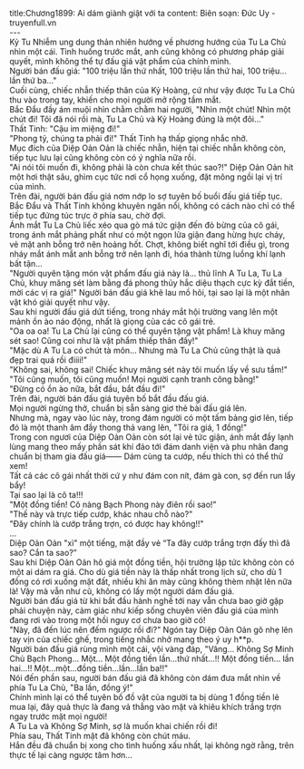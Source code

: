 title:Chương1899: Ai dám giành giật với ta
content:
Biên soạn: Đức Uy - truyenfull.vn<br>---<br>Kỷ Tu Nhiễm ung dung thản nhiên hướng về phương hướng của Tu La Chủ nhìn một cái. Tình huống trước mắt, anh cũng không có phương pháp giải quyết, mình không thể tự đấu giá vật phẩm của chính mình.<br>Người bán đấu giá: "100 triệu lần thứ nhất, 100 triệu lần thứ hai, 100 triệu... lần thứ ba..."<br>Cuối cùng, chiếc nhẫn thiếp thân của Kỷ Hoàng, cứ như vậy được Tu La Chủ thu vào trong tay, khiến cho mọi người mở rộng tầm mắt.<br>Bắc Đẩu đầy ám muội nhìn chằm chằm hai người, "Nhìn một chút! Nhìn một chút đi! Tôi đã nói rồi mà, Tu La Chủ và Kỷ Hoàng đúng là một đôi..."<br>Thất Tinh: "Cậu im miệng đi!"<br>"Phong tỷ, chúng ta phải đi!" Thất Tinh hạ thấp giọng nhắc nhở.<br>Mục đích của Diệp Oản Oản là chiếc nhẫn, hiện tại chiếc nhẫn không còn, tiếp tục lưu lại cũng không còn có ý nghĩa nữa rồi.<br>"Ai nói tôi muốn đi, không phải là còn chưa kết thúc sao?!" Diệp Oản Oản hít một hơi thật sâu, ghìm cục tức nơi cổ họng xuống, đặt mông ngồi lại vị trí của mình.<br>Trên đài, người bán đấu giá nơm nớp lo sợ tuyên bố buổi đấu giá tiếp tục. Bắc Đẩu và Thất Tinh không khuyên ngăn nổi, không có cách nào chỉ có thể tiếp tục đứng túc trực ở phía sau, chờ đợi.<br>Ánh mắt Tu La Chủ liếc xéo qua gò má tức giận đến đỏ bừng của cô gái, trong ánh mắt phảng phất như có một ngọn lửa giận đang hừng hực cháy, vẻ mặt anh bỗng trở nên hoảng hốt. Chợt, không biết nghĩ tới điều gì, trong nháy mắt ánh mắt anh bỗng trở nên lạnh đi, hóa thành từng luồng khí lạnh bất tận…<br>"Người quyên tặng món vật phẩm đấu giá này là... thủ lĩnh A Tu La, Tu La Chủ, khuy măng sét làm bằng đá phong thủy hắc diệu thạch cực kỳ đắt tiền, mời các vị ra giá!" Người bán đấu giá khẽ lau mồ hôi, tại sao lại là một nhân vật khó giải quyết như vậy.<br>Sau khi người đấu giá dứt tiếng, trong nháy mắt hội trường vang lên một mảnh ồn ào náo động, nhất là giọng của các cô gái trẻ.<br>"Oa oa oa! Tu La Chủ lại cũng có thể quyên tặng vật phẩm! Là khuy măng sét sao! Cũng coi như là vật phẩm thiếp thân đấy!"<br>"Mặc dù A Tu La có chút tà môn... Nhưng mà Tu La Chủ cũng thật là quá đẹp trai quá rồi điiii!"<br>"Không sai, không sai! Chiếc khuy măng sét này tôi muốn lấy về sưu tầm!"<br>"Tôi cũng muốn, tôi cũng muốn! Mọi người cạnh tranh công bằng!"<br>"Đừng có ồn ào nữa, bắt đầu, bắt đầu đi!"<br>Trên đài, người bán đấu giá tuyên bố bắt đầu đấu giá.<br>Mọi người ngừng thở, chuẩn bị sẵn sàng giơ thẻ bài đấu giá lên.<br>Nhưng mà, ngay vào lúc này, trong đám người có một tấm bảng giơ lên, tiếp đó là một thanh âm đầy thong thả vang lên, "Tôi ra giá, 1 đồng!"<br>Trong con ngươi của Diệp Oản Oản còn sót lại vẻ tức giận, ánh mắt đầy lạnh lùng mang theo mấy phần sát khí đảo tới đám danh viện và phu nhân đang chuẩn bị tham gia đấu giá—— Dám cùng ta cướp, nếu thích thì có thể thử xem!<br>Tất cả các cô gái nhất thời cứ y như đám con nít, đám gà con, sợ đến run lẩy bẩy!<br>Tại sao lại là cô ta!!!<br>"Một đồng tiền! Cô nàng Bạch Phong này điên rồi sao!"<br>"Thế này và trực tiếp cướp, khác nhau chỗ nào?"<br>"Đây chính là cướp trắng trợn, có được hay không!!"<br>...<br>Diệp Oản Oản "xì" một tiếng, mặt đầy vẻ “Ta đây cướp trắng trợn đấy thì đã sao? Cắn ta sao?”<br>Sau khi Diệp Oản Oản hô giá một đồng tiền, hội trường lập tức không còn có một ai dám ra giá. Cho dù giá tiền này là thấp nhất trong lịch sử, cho dù 1 đồng có rơi xuống mặt đất, nhiều khi ăn mày cũng không thèm nhặt lên nữa là! Vậy mà vẫn như cũ, không có lấy một người dám đấu giá.<br>Người bán đấu giá từ khi bắt đầu hành nghề tới nay vẫn chưa bao giờ gặp phải chuyện này, cảm giác như kiếp sống chuyên viên đấu giá của mình đang rơi vào trong một hồi nguy cơ chưa bao giờ có!<br>"Này, đã đến lúc nên đếm ngược rồi đi?" Ngón tay Diệp Oản Oản gõ nhẹ lên tay vịn của chiếc ghế, trong tiếng nhắc nhở mang theo ý uy h**p.<br>Người bán đấu giá rùng mình một cái, vội vàng đáp, "Vâng... Không Sợ Minh Chủ Bạch Phong... Một... Một đồng tiền lần…thứ nhất…!! Một đồng tiền… lần hai…!! Một…một…đồng tiền…lần…lần ba!!"<br>Nói đến phần sau, người bán đấu giá đã không còn dám đưa mắt nhìn về phía Tu La Chủ, "Ba lần, đồng ý!"<br>Chính mình lại có thể tuyên bố đồ vật của người ta bị dùng 1 đồng tiền lẻ mua lại, đây quả thực là đang vả thẳng vào mặt và khiêu khích trắng trợn ngay trước mặt mọi người!<br>A Tu La và Không Sợ Minh, sợ là muốn khai chiến rồi đi!<br>Phía sau, Thất Tinh mặt đã không còn chút máu.<br>Hắn đều đã chuẩn bị xong cho tình huống xấu nhất, lại không ngờ rằng, trên thực tế lại càng ngược tâm hơn…